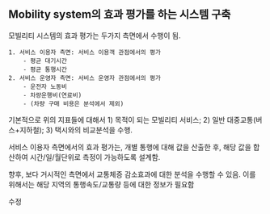 ## Mobility system의 효과 평가를 하는 시스템 구축

모빌리티 시스템의 효과 평가는 두가지 측면에서 수행이 됨.

    1. 서비스 이용자 측면: 서비스 이용객 관점에서의 평가 
        - 평균 대기시간
        - 평균 통행시간
    2. 서비스 운영자 측면: 서비스 운영자 관점에서의 평가
        - 운전자 노동비
        - 차량운행비(연료비)
        - (차량 구매 비용은 분석에서 제외)

기본적으로 위의 지표들에 대해서 1) 목적이 되는 모빌리티 서비스; 2) 일반 대중교통(버스+지하철); 3) 택시와의 비교분석을 수행. 

서비스 이용자 측면에서의 효과 평가는, 개별 통행에 대해 값을 산출한 후, 해당 값을 합산하여 시간/일/월단위로 측정이 가능하도록 설계함.


향후, 보다 거시적인 측면에서 교통체증 감소효과에 대한 분석을 수행할 수 있음. 이를 위해서는 해당 지역의 통행속도/교통량 등에 대한 정보가 필요함

수정
